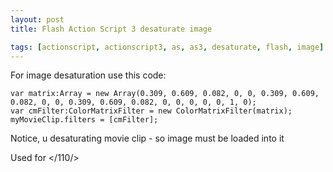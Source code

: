 ```yaml
---
layout: post
title: Flash Action Script 3 desaturate image

tags: [actionscript, actionscript3, as, as3, desaturate, flash, image]
---
```


For image desaturation use this code:

    var matrix:Array = new Array(0.309, 0.609, 0.082, 0, 0, 0.309, 0.609, 0.082, 0, 0, 0.309, 0.609, 0.082, 0, 0, 0, 0, 0, 1, 0);
    var cmFilter:ColorMatrixFilter = new ColorMatrixFilter(matrix);
    myMovieClip.filters = [cmFilter];

Notice, u desaturating movie clip - so image must be loaded into it

Used for </110/>
